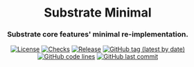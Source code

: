 <div align="center">

# Substrate Minimal
### Substrate core features' minimal re-implementation.

[![License](https://img.shields.io/badge/License-GPLv3-blue.svg)](https://www.gnu.org/licenses/gpl-3.0)
[![Checks](https://github.com/hack-ink/substrate-minimal/actions/workflows/checks.yml/badge.svg?branch=main)](https://github.com/hack-ink/substrate-minimal/actions/workflows/checks.yml)
[![Release](https://github.com/hack-ink/substrate-minimal/actions/workflows/release.yml/badge.svg)](https://github.com/hack-ink/substrate-minimal/actions/workflows/release.yml)
[![GitHub tag (latest by date)](https://img.shields.io/github/v/tag/hack-ink/substrate-minimal)](https://github.com/hack-ink/substrate-minimal/tags)
[![GitHub code lines](https://tokei.rs/b1/github/hack-ink/substrate-minimal)](https://github.com/hack-ink/substrate-minimal)
[![GitHub last commit](https://img.shields.io/github/last-commit/hack-ink/substrate-minimal?color=red&style=plastic)](https://github.com/hack-ink/substrate-minimal)

</div>
